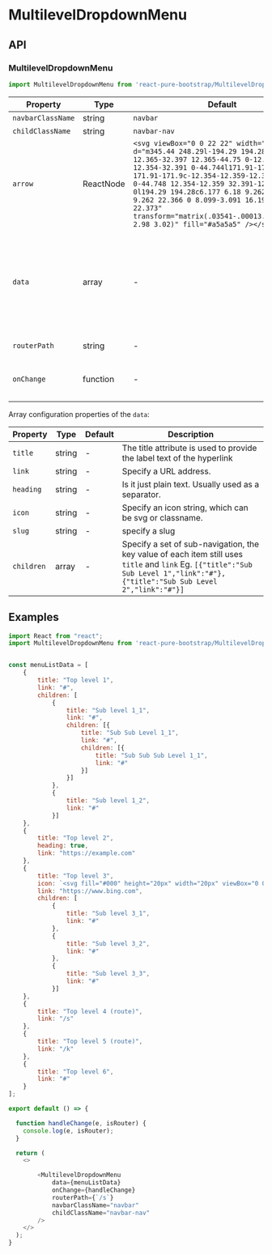 # MultilevelDropdownMenu


## API

### MultilevelDropdownMenu
```js
import MultilevelDropdownMenu from 'react-pure-bootstrap/MultilevelDropdownMenu';
```
| Property | Type | Default | Description |
| --- | --- | --- | --- |
| `navbarClassName` | string | `navbar` | The class name of the navbar. |
| `childClassName` | string | `navbar-nav` | The class name of the child on `<ul>`. |
| `arrow` | ReactNode  | `<svg viewBox="0 0 22 22" width="8"><path d="m345.44 248.29l-194.29 194.28c-12.359 12.365-32.397 12.365-44.75 0-12.354-12.354-12.354-32.391 0-44.744l171.91-171.91-171.91-171.9c-12.354-12.359-12.354-32.394 0-44.748 12.354-12.359 32.391-12.359 44.75 0l194.29 194.28c6.177 6.18 9.262 14.271 9.262 22.366 0 8.099-3.091 16.196-9.267 22.373" transform="matrix(.03541-.00013.00013.03541 2.98 3.02)" fill="#a5a5a5" /></svg>` | Set an arrow of control |
| `data` | array | - | Specify data of Cascading DropDown List as a JSON string format. Such as: <br />`[{"heading":false,"slug":"pageslug1","title":"Top level 1",icon: "fa fa-window-restore","link":"#","children":[{"heading":false,"slug":"pageslug2","title":"Sub level 1","link":"#","children":[{"heading":false,"slug":"pageslug3","title":"Sub Sub Level 1","link":"#"}]}]},{"heading":false,"slug":"pageslug4","title":"Top level 2",icon: false,"link":"https://example.com"}]` |
| `routerPath` | string  | - | Pass the current routing path into. It is used to determine whether to activate |
| `onChange` | function  | - | Call a function when the value of an HTML element is changed. It returns two callback values, one is the current item and the other is the path status of route that do not contain `#` or `http` (a boolean) |


Array configuration properties of the `data`:

| Property | Type | Default | Description |
| --- | --- | --- | --- |
| `title` | string | - | The title attribute is used to provide the label text of the hyperlink |
| `link` | string | - | Specify a URL address. |
| `heading` | string | - | Is it just plain text. Usually used as a separator. |
| `icon` | string | - | Specify an icon string, which can be svg or classname. |
| `slug` | string | - | specify a slug |
| `children` | array | - | Specify a set of sub-navigation, the key value of each item still uses `title` and `link` Eg. `[{"title":"Sub Sub Level 1","link":"#"},{"title":"Sub Sub Level 2","link":"#"}]` |



## Examples

```js
import React from "react";
import MultilevelDropdownMenu from 'react-pure-bootstrap/MultilevelDropdownMenu';


const menuListData = [
    {
        title: "Top level 1",
        link: "#",
        children: [
            {
                title: "Sub level 1_1",
                link: "#",
                children: [{
                    title: "Sub Sub Level 1_1",
                    link: "#",
                    children: [{
                        title: "Sub Sub Sub Level 1_1",
                        link: "#"
                    }]
                }]
            },
            {
                title: "Sub level 1_2",
                link: "#"
            }]
    },
    {
        title: "Top level 2",
        heading: true,
        link: "https://example.com"
    },
    {
        title: "Top level 3",
        icon: `<svg fill="#000" height="20px" width="20px" viewBox="0 0 207.628 207.628"><circle cx="103.814" cy="103.814" r="45.868"></circle><path d="M103.814,157.183c-29.427,0-53.368-23.941-53.368-53.368s23.941-53.368,53.368-53.368s53.368,23.941,53.368,53.368 S133.241,157.183,103.814,157.183z M103.814,65.446c-21.156,0-38.368,17.212-38.368,38.368s17.212,38.368,38.368,38.368 s38.368-17.212,38.368-38.368S124.97,65.446,103.814,65.446z"></path><path d="M103.814,39.385c-4.142,0-7.5-3.358-7.5-7.5V7.5c0-4.142,3.358-7.5,7.5-7.5s7.5,3.358,7.5,7.5v24.385 C111.314,36.027,107.956,39.385,103.814,39.385z"></path><path d="M103.814,207.628c-4.142,0-7.5-3.358-7.5-7.5v-24.385c0-4.142,3.358-7.5,7.5-7.5s7.5,3.358,7.5,7.5v24.385 C111.314,204.271,107.956,207.628,103.814,207.628z"></path><path d="M200.128,111.314h-24.385c-4.142,0-7.5-3.358-7.5-7.5s3.358-7.5,7.5-7.5h24.385c4.142,0,7.5,3.358,7.5,7.5 S204.271,111.314,200.128,111.314z"></path><path d="M31.885,111.314H7.5c-4.142,0-7.5-3.358-7.5-7.5s3.358-7.5,7.5-7.5h24.385c4.142,0,7.5,3.358,7.5,7.5 S36.027,111.314,31.885,111.314z"></path><path d="M154.676,60.452c-1.919,0-3.839-0.732-5.303-2.197c-2.929-2.929-2.929-7.678,0-10.606l17.243-17.242 c2.929-2.929,7.678-2.93,10.606,0c2.929,2.929,2.929,7.678,0,10.606l-17.243,17.242C158.515,59.72,156.595,60.452,154.676,60.452z"></path><path d="M35.709,179.419c-1.919,0-3.839-0.732-5.303-2.197c-2.929-2.929-2.929-7.678,0-10.606l17.243-17.243 c2.929-2.929,7.678-2.929,10.606,0c2.929,2.929,2.929,7.678,0,10.606l-17.243,17.243C39.548,178.687,37.629,179.419,35.709,179.419z "></path><path d="M171.918,179.419c-1.919,0-3.839-0.732-5.303-2.197l-17.243-17.243c-2.929-2.929-2.929-7.678,0-10.606 c2.929-2.929,7.678-2.929,10.606,0l17.243,17.243c2.929,2.929,2.929,7.678,0,10.606 C175.757,178.687,173.838,179.419,171.918,179.419z"></path><path d="M52.952,60.452c-1.919,0-3.839-0.732-5.303-2.197L30.406,41.013c-2.929-2.929-2.929-7.677,0-10.606 c2.929-2.929,7.678-2.93,10.606,0l17.243,17.242c2.929,2.929,2.929,7.677,0,10.606C56.791,59.72,54.872,60.452,52.952,60.452z"></path></svg>`,
        link: "https://www.bing.com",
        children: [
            {
                title: "Sub level 3_1",
                link: "#"
            },
            {
                title: "Sub level 3_2",
                link: "#"
            },
            {
                title: "Sub level 3_3",
                link: "#"
            }]
    },
    {
        title: "Top level 4 (route)",
        link: "/s"
    },
    {
        title: "Top level 5 (route)",
        link: "/k"
    },
    {
        title: "Top level 6",
        link: "#"
    }
];

export default () => {

  function handleChange(e, isRouter) {
    console.log(e, isRouter);
  }

  return (
    <>

        <MultilevelDropdownMenu 
            data={menuListData} 
            onChange={handleChange} 
            routerPath={`/s`}
            navbarClassName="navbar"
            childClassName="navbar-nav"
        />
    </>
  );
}

```